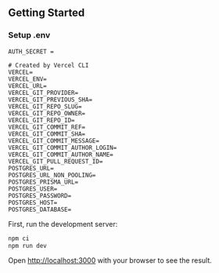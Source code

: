 ## Getting Started

### Setup .env
```
AUTH_SECRET = 

# Created by Vercel CLI
VERCEL=
VERCEL_ENV=
VERCEL_URL=
VERCEL_GIT_PROVIDER=
VERCEL_GIT_PREVIOUS_SHA=
VERCEL_GIT_REPO_SLUG=
VERCEL_GIT_REPO_OWNER=
VERCEL_GIT_REPO_ID=
VERCEL_GIT_COMMIT_REF=
VERCEL_GIT_COMMIT_SHA=
VERCEL_GIT_COMMIT_MESSAGE=
VERCEL_GIT_COMMIT_AUTHOR_LOGIN=
VERCEL_GIT_COMMIT_AUTHOR_NAME=
VERCEL_GIT_PULL_REQUEST_ID=
POSTGRES_URL=
POSTGRES_URL_NON_POOLING=
POSTGRES_PRISMA_URL=
POSTGRES_USER=
POSTGRES_PASSWORD=
POSTGRES_HOST=
POSTGRES_DATABASE=

```

First, run the development server:

```bash
npm ci
npm run dev
```

Open [http://localhost:3000](http://localhost:3000) with your browser to see the result.
